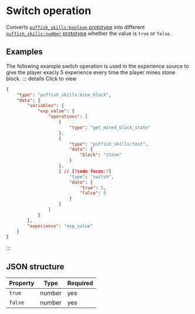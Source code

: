 # Switch operation

Converts [`puffish_skills:boolean` prototype](/creators/configuration/calculations/prototypes/built-in/boolean) into different [`puffish_skills:number` prototype](/creators/configuration/calculations/prototypes/built-in/boolean) whether the value is `true` or `false`.

## Examples

The following example switch operation is used in the experience source to give the player exacly 5 experience every time the player mines stone block.
::: details Click to view
```json
{
	"type": "puffish_skills:mine_block",
	"data": {
		"variables": {
			"exp_value": {
				"operations": [
					{
						"type": "get_mined_block_state"
					},
					{
						"type": "puffish_skills:test",
						"data": {
							"block": "stone"
						}
					},
					{ // [!code focus:7]
						"type": "switch",
						"data": {
							"true": 5,
							"false": 0
						}
					}
				]
			}
		},
		"experience": "exp_value"
	}
}
```
:::

## JSON structure

|Property|Type|Required|
|-|-|-|
|`true`|number|yes|
|`false`|number|yes|